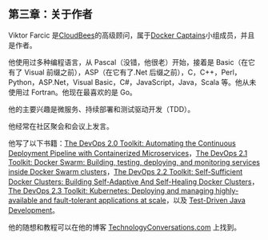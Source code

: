 ## 第三章：关于作者

Viktor Farcic 是[CloudBees](https://www.cloudbees.com/)的高级顾问，属于[Docker Captains](https://www.docker.com/community/docker-captains)小组成员，并且是作者。

他使用过多种编程语言，从 Pascal（没错，他很老）开始，接着是 Basic（在它有了 Visual 前缀之前），ASP（在它有了.Net 后缀之前），C，C++，Perl，Python，ASP.Net，Visual Basic，C#，JavaScript，Java，Scala 等。他从未使用过 Fortran。他现在最喜欢的是 Go。

他的主要兴趣是微服务、持续部署和测试驱动开发（TDD）。

他经常在社区聚会和会议上发言。

他写了以下书籍：[The DevOps 2.0 Toolkit: Automating the Continuous Deployment Pipeline with Containerized Microservices](http://amzn.to/2xSIBCI)，[The DevOps 2.1 Toolkit: Docker Swarm: Building, testing, deploying, and monitoring services inside Docker Swarm clusters](http://amzn.to/2xSJ9bK)，[The DevOps 2.2 Toolkit: Self-Sufficient Docker Clusters: Building Self-Adaptive And Self-Healing Docker Clusters](http://amzn.to/2yBPWDC)，[The DevOps 2.3 Toolkit: Kubernetes: Deploying and managing highly-available and fault-tolerant applications at scale](https://amzn.to/2GvzDjy)，以及 [Test-Driven Java Development](https://www.packtpub.com/application-development/test-driven-java-development)。

他的随想和教程可以在他的博客 [TechnologyConversations.com](https://technologyconversations.com/) 上找到。
